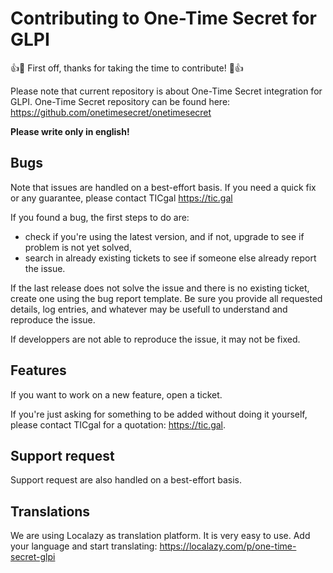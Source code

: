 # Contributing to One-Time Secret for GLPI
:+1::tada: First off, thanks for taking the time to contribute! :tada::+1:

Please note that current repository is about One-Time Secret integration for GLPI. 
One-Time Secret repository can be found here: https://github.com/onetimesecret/onetimesecret

**Please write only in english!**

## Bugs
Note that issues are handled on a best-effort basis. If you need a quick fix or any guarantee, please contact TICgal https://tic.gal

If you found a bug, the first steps to do are:

- check if you're using the latest version, and if not, upgrade to see if problem is not yet solved,
- search in already existing tickets to see if someone else already report the issue.

If the last release does not solve the issue and there is no existing ticket, create one using the bug report template. Be sure you provide all requested details, log entries, and whatever may be usefull to understand and reproduce the issue.

If developpers are not able to reproduce the issue, it may not be fixed.

## Features
If you want to work on a new feature, open a ticket.

If you're just asking for something to be added without doing it yourself, please contact TICgal for a quotation: https://tic.gal.

## Support request
Support request are also handled on a best-effort basis.

## Translations
We are using Localazy as translation platform. It is very easy to use. Add your language and start translating: https://localazy.com/p/one-time-secret-glpi 
